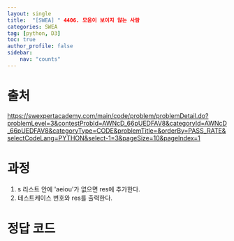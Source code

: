 ```yaml
---
layout: single
title:  "[SWEA] " 4406. 모음이 보이지 않는 사람
categories: SWEA
tag: [python, D3]
toc: true
author_profile: false
sidebar:
    nav: "counts"
---
```


# 출처
<https://swexpertacademy.com/main/code/problem/problemDetail.do?problemLevel=3&contestProbId=AWNcD_66pUEDFAV8&categoryId=AWNcD_66pUEDFAV8&categoryType=CODE&problemTitle=&orderBy=PASS_RATE&selectCodeLang=PYTHON&select-1=3&pageSize=10&pageIndex=1>

  
  
# 과정
1. s 리스트 안에 'aeiou'가 없으면 res에 추가한다.
2. 테스트케이스 번호와 res를 출력한다. 


# 정답 코드
<script src="https://gist.github.com/kghees/fdf80552789cdfe0d3ecd6eb3d0b1611.js"></script>
  
    
